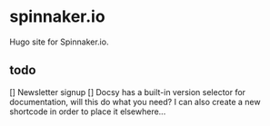 # spinnaker.io

Hugo site for Spinnaker.io.


## todo

[] Newsletter signup
[] Docsy has a built-in version selector for documentation, will this do what you need? I can also create a new shortcode in order to place it elsewhere... 
